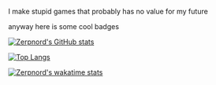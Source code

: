 I make stupid games that probably has no value for my future

anyway here is some cool badges

[![Zerpnord's GitHub stats](https://github-readme-stats.vercel.app/api?username=Zerpnord&show_icons=true&theme=onedark)](https://github.com/anuraghazra/github-readme-stats)

[![Top Langs](https://github-readme-stats.vercel.app/api/top-langs/?username=Zerpnord&theme=onedark)](https://github.com/anuraghazra/github-readme-stats)

[![Zerpnord's wakatime stats](https://github-readme-stats.vercel.app/api/wakatime?username=Zerpnord&theme=onedark)](https://github.com/anuraghazra/github-readme-stats)
